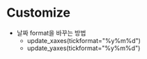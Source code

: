 # Customize
- 날짜 format을 바꾸는 방법
    - update_xaxes(tickformat="%y%m%d")
    - update_yaxes(tickformat="%y%m%d")
